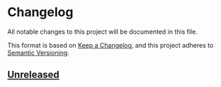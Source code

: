 # Changelog

All notable changes to this project will be documented in this file.

This format is based on [Keep a Changelog], and this project adheres to [Semantic Versioning].

## [Unreleased]

<!-- links -->

[Unreleased]: https://github.com/ubnt-intrepid/maybe-unwind/compare/v0.0.1...HEAD
[0.0.1]: https://github.com/ubnt-intrepid/maybe-unwind/tree/v0.0.1

[Keep a Changelog]: https://keepachangelog.com/en/1.0.0/
[Semantic Versioning]: https://semver.org/spec/v2.0.0.html